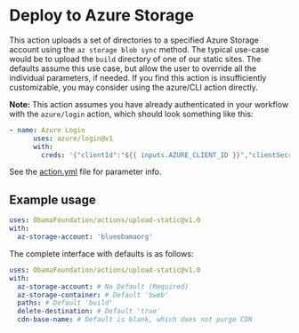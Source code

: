 # Deploy to Azure Storage

This action uploads a set of directories to a specified Azure Storage account using the `az storage blob sync` method. The typical use-case would be to upload the `build` directory of one of our static sites. The defaults assume this use case, but allow the user to override all the individual parameters, if needed. If you find this action is insufficiently customizable, you may consider using the azure/CLI action directly.

**Note:** This action assumes you have already authenticated in your workflow with the `azure/login` action, which should look something like this:

```yaml
- name: Azure Login
      uses: azure/login@v1
      with:
        creds: '{"clientId":"${{ inputs.AZURE_CLIENT_ID }}","clientSecret":"${{ inputs.AZURE_CLIENT_SECRET }}","subscriptionId":"${{ inputs.AZURE_SUBSCRIPTION_ID }}","tenantId":"${{ inputs.AZURE_TENANT_ID }}"}'
```

See the [action.yml](./action.yml) file for parameter info.

## Example usage

```yaml
uses: ObamaFoundation/actions/upload-static@v1.0
with:
  az-storage-account: 'blueobamaorg'
```

The complete interface with defaults is as follows:

```yaml
uses: ObamaFoundation/actions/upload-static@v1.0
with:
  az-storage-account: # No Default (Required)
  az-storage-container: # Default '$web'
  paths: # Default 'build'
  delete-destination: # Default 'true'
  cdn-base-name: # Default is blank, which does not purge CDN
```